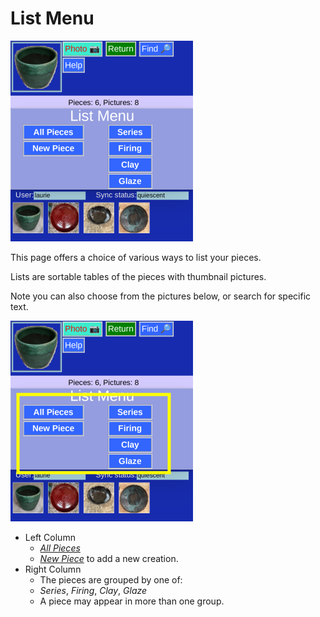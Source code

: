 # List Menu

![](ListMenu.png)

This page offers a choice of various ways to list your pieces.

Lists are sortable tables of the pieces with thumbnail pictures.

Note you can also choose from the pictures below, or search for specific text.

![](ListMenu2.png)

* Left Column
  * [_All Pieces_](AllPieces.md)
  * [_New Piece_](PotNew.md) to add a new creation.
* Right Column
  * The pieces are grouped by one of:
  * _Series_, _Firing_, _Clay_, _Glaze_
  * A piece may appear in more than one group.
